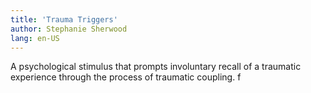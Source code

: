 ```yaml
---
title: 'Trauma Triggers'
author: Stephanie Sherwood
lang: en-US
---
```


A psychological stimulus that prompts involuntary recall of a traumatic experience through the process of traumatic coupling. f